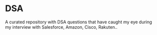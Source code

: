 # DSA
A curated repository with DSA questions that have caught my eye during my interview with Salesforce, Amazon, Cisco, Rakuten..
